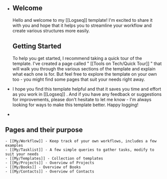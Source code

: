 - ## Welcome 
  Hello and welcome to my [[Logseq]] template! I'm excited to share it with you and hope that it helps you to streamline your workflow and create various structures more easily.
  
  ## Getting Started
  To help you get started, I recommend taking a quick tour of the template. I've created a page called " [[Tools on Tech/Quick Tour]] " that will walk you through the various sections of the template and explain what each one is for. But feel free to explore the template on your own too - you might find some pages that suit your needs right away.
- I hope you find this template helpful and that it saves you time and effort as you work in [[Logseq]] . And if you have any feedback or suggestions for improvements, please don't hesitate to let me know - I'm always looking for ways to make this template better. Happy logging!
-
## Pages and their purpose
	- [[My/Workflow]] - Keep track of your own workflows, includes a few examples
	- [[My/Tasklist]] - A few simple queries to gather tasks, modify to suit your needs
	- [[My/Templates]] - Collection of templates
	- [[My/Projects]] - Overview of Projects
	- [[My/Books]] - Overview of Books
	- [[My/Contacts]] - Overview of Contacts